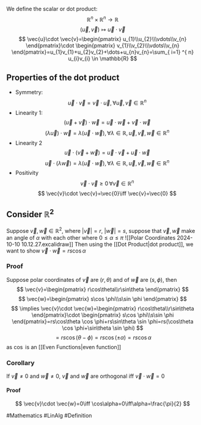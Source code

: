 We define the scalar or dot product:
$$
\mathbb{R}^n\times \mathbb{R}^n\to \mathbb{R}
$$
$$
(\vec{u},\vec{v})\mapsto \vec{u}\cdot \vec{v}
$$
$$
\vec{u}\cdot \vec{v}=\begin{pmatrix}
u_{1}\\u_{2}\\\vdots\\v_{n}
\end{pmatrix}\cdot \begin{pmatrix}
v_{1}\\v_{2}\\\vdots\\v_{n}
\end{pmatrix}=u_{1}v_{1}+u_{2}v_{2}+\dots+u_{n}v_{n}=\sum_{ i=1} ^{ n}  u_{i}v_{i} \in \mathbb{R}
$$
## Properties of the dot product
- Symmetry: 
$$
\vec{u}\cdot \vec{v}=\vec{v}\cdot \vec{u},\forall \vec{u},\vec{v}\in\mathbb{R}^n
$$
- Linearity 1:
$$
(\vec{u}+\vec{v})\cdot \vec{w}=\vec{u}\cdot \vec{w}+\vec{v}\cdot \vec{w}
$$
$$
(\lambda \vec{u})\cdot \vec{w}=\lambda(\vec{u}\cdot \vec{w}),\,\forall\lambda \in \mathbb{R},\vec{u},\vec{v},\vec{w}\in \mathbb{R}^n
$$
- Linearity 2
$$
\vec{u}\cdot(\vec{v}+\vec{w})=\vec{u}\cdot \vec{v}+\vec{u}\cdot \vec{w}
$$
$$
\vec{u}\cdot(\lambda \vec{w})=\lambda(\vec{u}\cdot \vec{w}),\,\forall\lambda \in \mathbb{R},\vec{u},\vec{v},\vec{w}\in \mathbb{R}^n
$$
- Positivity
$$
\vec{v}\cdot \vec{v}\geq 0\,\forall \vec{v}\in \mathbb{R}^n
$$
$$
\vec{v}\cdot \vec{v}=\vec{0}\iff \vec{v}=\vec{0}
$$
## Consider $\mathbb{R}^2$
Suppose $\vec{v},\vec{w}\in\mathbb{R}^2$, where $|\vec{v}|=r$, $|\vec{w}|=s$, suppose that $\vec{v},\vec{w}$ make an angle of $\alpha$ with each other where $0\leq\alpha \leq \pi$
![[Polar Coordinates 2024-10-10 10.12.27.excalidraw]]
Then using the [[Dot Product|dot product]], we want to show $\vec{v}\cdot \vec{w}=rs\cos\alpha$
### Proof
Suppose polar coordinates of $\vec{v}$ are $(r,\theta)$ and of $\vec{w}$ are $(s,\phi)$, then
$$
\vec{v}=\begin{pmatrix}
r\cos\theta\\r\sin\theta
\end{pmatrix}
$$
$$
\vec{w}=\begin{pmatrix}
s\cos \phi\\s\sin \phi
\end{pmatrix}
$$
$$
\implies \vec{v}\cdot \vec{w}=\begin{pmatrix}
r\cos\theta\\r\sin\theta
\end{pmatrix}\cdot
\begin{pmatrix}
s\cos \phi\\s\sin \phi
\end{pmatrix}=rs\cos\theta \cos \phi+rs\sin\theta \sin \phi=rs(\cos\theta \cos \phi+\sin\theta \sin \phi)
$$
$$
= rs\cos(\theta-\phi)=rs\cos(\pm\alpha)=rs\cos\alpha
$$
as $\cos$ is an [[Even Functions|even function]]
### Corollary
If $\vec{v}\neq 0$ and $\vec{w}\neq 0$, $\vec{v}$ and $\vec{w}$ are orthogonal iff $\vec{v}\cdot \vec{w}=0$
#### Proof
$$
\vec{v}\cdot \vec{w}=0\iff \cos\alpha=0\iff\alpha=\frac{\pi}{2}
$$


#Mathematics #LinAlg #Definition